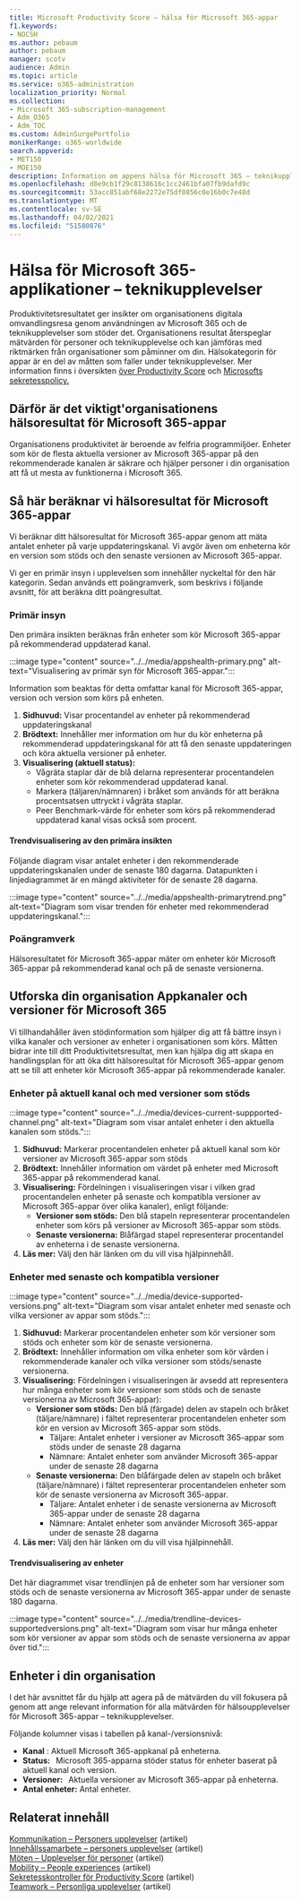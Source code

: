 ```yaml
---
title: Microsoft Productivity Score – hälsa för Microsoft 365-appar
f1.keywords:
- NOCSH
ms.author: pebaum
author: pebaum
manager: scotv
audience: Admin
ms.topic: article
ms.service: o365-administration
localization_priority: Normal
ms.collection:
- Microsoft 365-subscription-management
- Adm_O365
- Adm_TOC
ms.custom: AdminSurgePortfolio
monikerRange: o365-worldwide
search.appverid:
- MET150
- MOE150
description: Information om appens hälsa för Microsoft 365 – teknikupplevelser Produktivitetsresultat.
ms.openlocfilehash: d8e9cb1f29c8138616c1cc2461bfa07fb9dafd9c
ms.sourcegitcommit: 53acc851abf68e2272e75df0856c0e16b0c7e48d
ms.translationtype: MT
ms.contentlocale: sv-SE
ms.lasthandoff: 04/02/2021
ms.locfileid: "51580876"
---
```

# <a name="microsoft-365-apps-health--technology-experiences"></a>Hälsa för Microsoft 365-applikationer – teknikupplevelser

Produktivitetsresultatet ger insikter om organisationens digitala omvandlingsresa genom användningen av Microsoft 365 och de teknikupplevelser som stöder det. Organisationens resultat återspeglar mätvärden för personer och teknikupplevelse och kan jämföras med riktmärken från organisationer som påminner om din. Hälsokategorin för appar är en del av måtten som faller under teknikupplevelser. Mer information finns i översikten [över Productivity Score](productivity-score.md) och [Microsofts sekretesspolicy.](https://privacy.microsoft.com/privacystatement)

## <a name="why-your-organization39s-microsoft-365-apps-health-score-matters"></a>Därför är det viktigt&#39;organisationens hälsoresultat för Microsoft 365-appar

Organisationens produktivitet är beroende av felfria programmiljöer. Enheter som kör de flesta aktuella versioner av Microsoft 365-appar på den rekommenderade kanalen är säkrare och hjälper personer i din organisation att få ut mesta av funktionerna i Microsoft 365.

## <a name="how-we-calculate-the-microsoft-365-apps-health-score"></a>Så här beräknar vi hälsoresultat för Microsoft 365-appar

Vi beräknar ditt hälsoresultat för Microsoft 365-appar genom att mäta antalet enheter på varje uppdateringskanal. Vi avgör även om enheterna kör en version som stöds och den senaste versionen av Microsoft 365-appar.

Vi ger en primär insyn i upplevelsen som innehåller nyckeltal för den här kategorin. Sedan används ett poängramverk, som beskrivs i följande avsnitt, för att beräkna ditt poängresultat.

### <a name="primary-insight"></a>Primär insyn

Den primära insikten beräknas från enheter som kör Microsoft 365-appar på rekommenderad uppdaterad kanal.

:::image type="content" source="../../media/appshealth-primary.png" alt-text="Visualisering av primär syn för Microsoft 365-appar.":::

Information som beaktas för detta omfattar kanal för Microsoft 365-appar, version och version som körs på enheten.

1. **Sidhuvud:**  Visar procentandel av enheter på rekommenderad uppdateringskanal
1. **Brödtext:**  Innehåller mer information om hur du kör enheterna på rekommenderad uppdateringskanal för att få den senaste uppdateringen och köra aktuella versioner på enheter.
1. **Visualisering (aktuell status):**
    - Vågräta staplar där de blå delarna representerar procentandelen enheter som kör rekommenderad uppdaterad kanal.
    - Markera (täljaren/nämnaren) i bråket som används för att beräkna procentsatsen uttryckt i vågräta staplar.
    - Peer Benchmark-värde för enheter som körs på rekommenderad uppdaterad kanal visas också som procent.

#### <a name="trend-visualization-of-the-primary-insight"></a>Trendvisualisering av den primära insikten

Följande diagram visar antalet enheter i den rekommenderade uppdateringskanalen under de senaste 180 dagarna. Datapunkten i linjediagrammet är en mängd aktiviteter för de senaste 28 dagarna.

:::image type="content" source="../../media/appshealth-primarytrend.png" alt-text="Diagram som visar trenden för enheter med rekommenderad uppdateringskanal.":::

### <a name="scoring-framework"></a>Poängramverk

Hälsoresultatet för Microsoft 365-appar mäter om enheter kör Microsoft 365-appar på rekommenderad kanal och på de senaste versionerna.

## <a name="explore-your-organization-microsoft-365-app-channels-and-versions"></a>Utforska din organisation Appkanaler och versioner för Microsoft 365

Vi tillhandahåller även stödinformation som hjälper dig att få bättre insyn i vilka kanaler och versioner av enheter i organisationen som körs. Måtten bidrar inte till ditt Produktivitetsresultat, men kan hjälpa dig att skapa en handlingsplan för att öka ditt hälsoresultat för Microsoft 365-appar genom att se till att enheter kör Microsoft 365-appar på rekommenderade kanaler.

### <a name="devices-on-current-channel-and-running-supported-versions"></a>Enheter på aktuell kanal och med versioner som stöds

:::image type="content" source="../../media/devices-current-suppported-channel.png" alt-text="Diagram som visar antalet enheter i den aktuella kanalen som stöds.":::

1. **Sidhuvud:**  Markerar procentandelen enheter på aktuell kanal som kör versioner av Microsoft 365-appar som stöds
1. **Brödtext:**  Innehåller information om värdet på enheter med Microsoft 365-appar på rekommenderad kanal.
1. **Visualisering:**  Fördelningen i visualiseringen visar i vilken grad procentandelen enheter på senaste och kompatibla versioner av Microsoft 365-appar över olika kanaler), enligt följande:
    - **Versioner som stöds:** Den blå stapeln representerar procentandelen enheter som körs på versioner av Microsoft 365-appar som stöds.
    - **Senaste versionerna:** Blåfärgad stapel representerar procentandel av enheterna i de senaste versionerna.
1. **Läs mer:**   Välj den här länken om du vill visa hjälpinnehåll.

### <a name="devices-running-latest-and-supported-versions"></a>Enheter med senaste och kompatibla versioner

:::image type="content" source="../../media/device-supported-versions.png" alt-text="Diagram som visar antalet enheter med senaste och vilka versioner av appar som stöds.":::

1. **Sidhuvud:**  Markerar procentandelen enheter som kör versioner som stöds och enheter som kör de senaste versionerna.
1. **Brödtext:**  Innehåller information om vilka enheter som kör värden i rekommenderade kanaler och vilka versioner som stöds/senaste versionerna.
1. **Visualisering:** Fördelningen i visualiseringen är avsedd att representera hur många enheter som kör versioner som stöds och de senaste versionerna av Microsoft 365-appar):
    - **Versioner som stöds:** Den blå (färgade) delen av stapeln och bråket (täljare/nämnare) i fältet representerar procentandelen enheter som kör en version av Microsoft 365-appar som stöds.
        - Täljare: Antalet enheter i versioner av Microsoft 365-appar som stöds under de senaste 28 dagarna
        - Nämnare: Antalet enheter som använder Microsoft 365-appar under de senaste 28 dagarna
    - **Senaste versionerna:** Den blåfärgade delen av stapeln och bråket (täljare/nämnare) i fältet representerar procentandelen enheter som kör de senaste versionerna av Microsoft 365-appar.
        - Täljare: Antalet enheter i de senaste versionerna av Microsoft 365-appar under de senaste 28 dagarna
        - Nämnare: Antalet enheter som använder Microsoft 365-appar under de senaste 28 dagarna
1. **Läs mer:**   Välj den här länken om du vill visa hjälpinnehåll.

#### <a name="trend-visualization-of-the-devices"></a>Trendvisualisering av enheter

Det här diagrammet visar trendlinjen på de enheter som har versioner som stöds och de senaste versionerna av Microsoft 365-appar under de senaste 180 dagarna.

:::image type="content" source="../../media/trendline-devices-supportedversions.png" alt-text="Diagram som visar hur många enheter som kör versioner av appar som stöds och de senaste versionerna av appar över tid.":::

## <a name="devices-in-your-organization"></a>Enheter i din organisation

I det här avsnittet får du hjälp att agera på de mätvärden du vill fokusera på genom att ange relevant information för alla mätvärden för hälsoupplevelser för Microsoft 365-appar – teknikupplevelser.

Följande kolumner visas i tabellen på kanal-/versionsnivå:

- **Kanal** : Aktuell Microsoft 365-appkanal på enheterna.
- **Status:**   Microsoft 365-apparna stöder status för enheter baserat på aktuell kanal och version.
- **Versioner:**   Aktuella versioner av Microsoft 365-appar på enheterna.
- **Antal enheter:**  Antal enheter.

## <a name="related-content"></a>Relaterat innehåll

[Kommunikation – Personers upplevelser](communication.md) (artikel)\
[Innehållssamarbete – personers upplevelser](content-collaboration.md) (artikel)\
[Möten – Upplevelser för personer](meetings.md) (artikel)\
[Mobility – People experiences](mobility.md) (artikel)\
[Sekretesskontroller för Productivity Score](privacy.md) (artikel)\
[Teamwork – Personliga upplevelser](teamwork.md) (artikel)